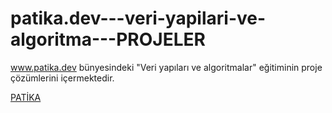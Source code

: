 # patika.dev---veri-yapilari-ve-algoritma---PROJELER


www.patika.dev bünyesindeki "Veri yapıları ve algoritmalar" eğitiminin proje çözümlerini içermektedir.

[PATİKA](www.patika.dev)
